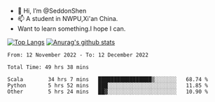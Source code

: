 - 👋 Hi, I’m @SeddonShen
- 📫 A student in NWPU,Xi'an China.
- Want to learn something.I hope I can.

[![Top Langs](https://github-readme-stats.vercel.app/api/top-langs?username=seddonshen&show_icons=true&locale=en&layout=compact&hide=html&langs_count=8)](https://github.com/SeddonShen/)
[![Anurag's github stats](https://github-readme-stats.vercel.app/api?username=SeddonShen&count_private=true&show_icons=true)](https://github.com/anuraghazra/github-readme-stats)
<!--START_SECTION:waka-->

```text
From: 12 November 2022 - To: 12 December 2022

Total Time: 49 hrs 38 mins

Scala        34 hrs 7 mins   █████████████████▒░░░░░░░   68.74 %
Python       5 hrs 52 mins   ███░░░░░░░░░░░░░░░░░░░░░░   11.85 %
Other        5 hrs 24 mins   ██▓░░░░░░░░░░░░░░░░░░░░░░   10.90 %
```

<!--END_SECTION:waka-->


<!---
SeddonShen/SeddonShen is a ✨ special ✨ repository because its `README.md` (this file) appears on your GitHub profile.
You can click the Preview link to take a look at your changes.
--->
